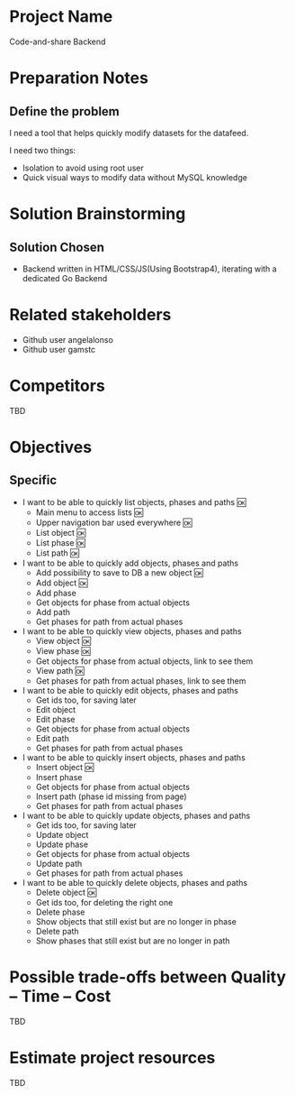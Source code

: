 # Project Name
Code-and-share Backend

# Preparation Notes
## Define the problem
I need a tool that helps quickly modify datasets for the datafeed.
  
I need two things:
- Isolation to avoid using root user
- Quick visual ways to modify data without MySQL knowledge
# Solution Brainstorming
## Solution Chosen
* Backend written in HTML/CSS/JS(Using Bootstrap4), iterating with a dedicated Go Backend

# Related stakeholders
* Github user angelalonso
* Github user gamstc
# Competitors
TBD
# Objectives
## Specific
* I want to be able to quickly list objects, phases and paths :ok:
  * Main menu to access lists :ok:
  * Upper navigation bar used everywhere :ok:
  * List object :ok:
  * List phase :ok:
  * List path :ok:
* I want to be able to quickly add objects, phases and paths
  * Add possibility to save to DB a new object :ok:
  * Add object :ok:
  * Add phase
  * Get objects for phase from actual objects
  * Add path
  * Get phases for path from actual phases
* I want to be able to quickly view objects, phases and paths
  * View object :ok:
  * View phase :ok:
  * Get objects for phase from actual objects, link to see them
  * View path :ok:
  * Get phases for path from actual phases, link to see them
* I want to be able to quickly edit objects, phases and paths
  * Get ids too, for saving later
  * Edit object 
  * Edit phase
  * Get objects for phase from actual objects
  * Edit path
  * Get phases for path from actual phases
* I want to be able to quickly insert objects, phases and paths
  * Insert object :ok:
  * Insert phase
  * Get objects for phase from actual objects
  * Insert path (phase id missing from page)
  * Get phases for path from actual phases
* I want to be able to quickly update objects, phases and paths
  * Get ids too, for saving later
  * Update object
  * Update phase
  * Get objects for phase from actual objects
  * Update path
  * Get phases for path from actual phases
* I want to be able to quickly delete objects, phases and paths
  * Delete object :ok:
  * Get ids too, for deleting the right one
  * Delete phase
  * Show objects that still exist but are no longer in phase
  * Delete path
  * Show phases that still exist but are no longer in path

# Possible trade-offs between Quality – Time – Cost
TBD

# Estimate project resources
TBD






